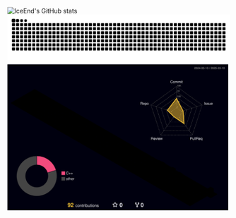 ![IceEnd's GitHub stats](https://github-immortality.vercel.app/api?username=rich04lin)
‍<picture>
  <source media="(prefers-color-scheme: dark)" srcset="https://raw.githubusercontent.com/rich04lin/rich04lin/output/github-contribution-grid-snake-dark.svg">
  <source media="(prefers-color-scheme: light)" srcset="https://raw.githubusercontent.com/rich04lin/rich04lin/output/github-contribution-grid-snake.svg">
  <img alt="github contribution grid snake animation" src="https://raw.githubusercontent.com/rich04lin/rich04lin/output/github-contribution-grid-snake.svg">
</picture>
<img src="https://raw.githubusercontent.com/rich04lin/rich04lin/main/profile-3d-contrib/profile-night-rainbow.svg" alt="profile-night-rainbow" style="width: 500px;">

